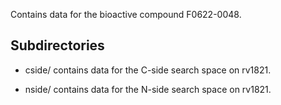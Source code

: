 Contains data for the bioactive compound F0622-0048.

## Subdirectories

- cside/ contains data for the C-side search space on rv1821.

- nside/ contains data for the N-side search space on rv1821.

